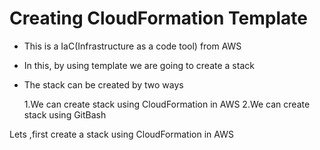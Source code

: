 # Creating CloudFormation Template 

- This is a IaC(Infrastructure as a code tool) from AWS
- In this, by using template we are going to create a stack 
- The stack can be created by two ways 

   1.We can create stack using CloudFormation in AWS
   2.We can create stack using GitBash

Lets ,first create a stack using CloudFormation in AWS 

